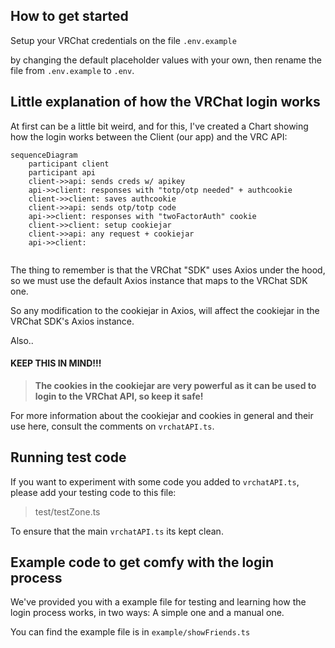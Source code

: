 ## How to get started

Setup your VRChat credentials on the file `.env.example`

by changing the default placeholder values with your own, then rename the file from `.env.example` to `.env`.


## Little explanation of how the VRChat login works

At first can be a little bit weird, and for this, I've created a Chart showing how the login works between the Client (our app) and the VRC API:

```mermaid
sequenceDiagram
    participant client
    participant api
    client->>api: sends creds w/ apikey
    api->>client: responses with "totp/otp needed" + authcookie
    client->>client: saves authcookie 
    client->>api: sends otp/totp code
    api->>client: responses with "twoFactorAuth" cookie
    client->>client: setup cookiejar
    client->>api: any request + cookiejar
    api->>client: 
    
```

The thing to remember is that the VRChat "SDK" uses Axios under the hood, so we must use the default Axios instance that maps to the VRChat SDK one.

So any modification to the cookiejar in Axios, will affect the cookiejar in the VRChat SDK's Axios instance.

Also..

#### KEEP THIS IN MIND!!!

> **The cookies in the cookiejar are very powerful as it can be used to login to the VRChat API, so keep it safe!**

For more information about the cookiejar and cookies in general and their use here, consult the comments on `vrchatAPI.ts`.


## Running test code
If you want to experiment with some code you added to `vrchatAPI.ts`, please add your testing code to this file:
> test/testZone.ts

To ensure that the main `vrchatAPI.ts` its kept clean.


## Example code to get comfy with the login process
We've provided you with a example file for testing and learning how the login process works, in two ways: A simple one and a manual one.

You can find the example file is in `example/showFriends.ts`
